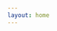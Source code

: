 ```yaml
---
layout: home
---
```


<script setup>
import { onMounted } from "vue";
import SwaggerUI from "swagger-ui";
import "swagger-ui/dist/swagger-ui.css";
// import url from "./rs-api.yaml?url"

onMounted(() => {
  SwaggerUI({
    dom_id: "#swagger",
    url: './rs-api.yaml',
  });
});
</script>

<div class="swagger" id="swagger"></div>

<style scoped>

/* Fast dark mode https://github.com/swagger-api/swagger-ui/issues/5327 */
html.dark .swagger {
    filter: invert(88%) hue-rotate(180deg);
    /** change the background-color of .vp-doc tr and .vp-doc tr:nth-child(2n) */
    --vp-c-bg: transparent;
    --vp-c-bg-soft: var(--vp-c-bg);
}

</style>